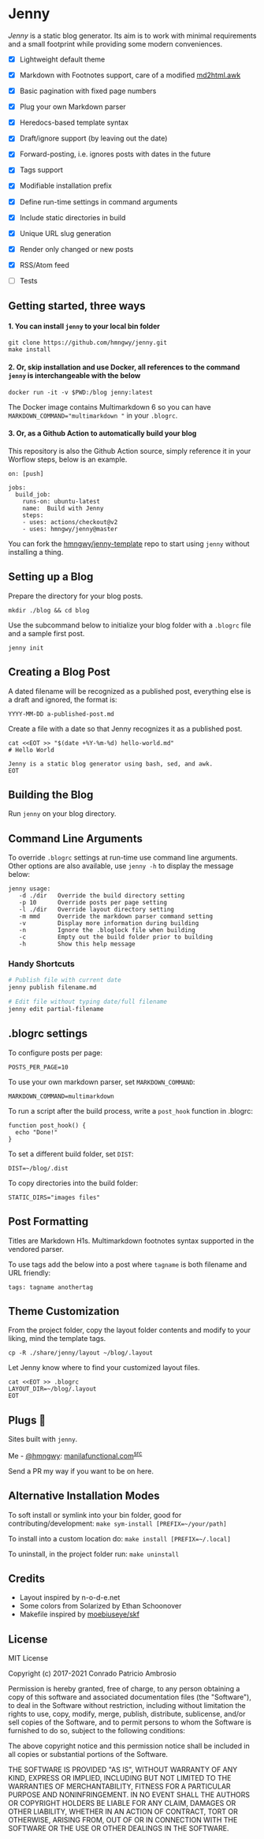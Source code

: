 # Jenny

_Jenny_ is a static blog generator. Its aim is to work with minimal requirements and a small footprint while providing some modern conveniences.

- [x] Lightweight default theme
- [x] Markdown with Footnotes support, care of a modified [md2html.awk](https://bitbucket.org/yiyus/md2html.awk)
- [x] Basic pagination with fixed page numbers
- [x] Plug your own Markdown parser
- [x] Heredocs-based template syntax
- [x] Draft/ignore support (by leaving out the date)
- [x] Forward-posting, i.e. ignores posts with dates in the future
- [x] Tags support
- [x] Modifiable installation prefix
- [x] Define run-time settings in command arguments
- [x] Include static directories in build
- [x] Unique URL slug generation
- [x] Render only changed or new posts
- [x] RSS/Atom feed
- [ ] Tests


## Getting started, three ways 

#### 1. You can install `jenny` to your local bin folder

```
git clone https://github.com/hmngwy/jenny.git
make install
```

#### 2. Or, skip installation and use Docker, all references to the command `jenny` is interchangeable with the below

```
docker run -it -v $PWD:/blog jenny:latest
```

The Docker image contains Multimarkdown 6 so you can have `MARKDOWN_COMMAND="multimarkdown "` in your `.blogrc`.

#### 3. Or, as a Github Action to automatically build your blog

This repository is also the Github Action source, simply reference it in your Worflow steps, below is an example.

```
on: [push]

jobs:
  build_job:
    runs-on: ubuntu-latest
    name:  Build with Jenny
    steps:
    - uses: actions/checkout@v2
    - uses: hmngwy/jenny@master
```

You can fork the [hmngwy/jenny-template](https://github.com/hmngwy/jenny-template) repo to start using `jenny` without installing a thing.

## Setting up a Blog

Prepare the directory for your blog posts.

```
mkdir ./blog && cd blog
```

Use the subcommand below to initialize your blog folder with a `.blogrc` file and a sample first post.

```
jenny init
```

## Creating a Blog Post

A dated filename will be recognized as a published post, everything else is a draft and ignored, the format is:

```
YYYY-MM-DD a-published-post.md
```

Create a file with a date so that Jenny recognizes it as a published post.

```
cat <<EOT >> "$(date +%Y-%m-%d) hello-world.md"
# Hello World

Jenny is a static blog generator using bash, sed, and awk.
EOT
```

## Building the Blog

Run `jenny` on your blog directory.

## Command Line Arguments

To override `.blogrc` settings at run-time use command line arguments. Other options are also available, use `jenny -h` to display the message below:

```
jenny usage:
   -d ./dir   Override the build directory setting
   -p 10      Override posts per page setting
   -l ./dir   Override layout directory setting
   -m mmd     Override the markdown parser command setting
   -v         Display more information during building
   -n         Ignore the .bloglock file when building
   -c         Empty out the build folder prior to building
   -h         Show this help message
```

### Handy Shortcuts

```bash
# Publish file with current date
jenny publish filename.md

# Edit file without typing date/full filename
jenny edit partial-filename
```

## .blogrc settings

To configure posts per page:

```
POSTS_PER_PAGE=10
```

To use your own markdown parser, set `MARKDOWN_COMMAND`:

```
MARKDOWN_COMMAND=multimarkdown
```

To run a script after the build process, write a `post_hook` function in .blogrc:

```
function post_hook() {
  echo "Done!"
}
```

To set a different build folder, set `DIST`:

```
DIST=~/blog/.dist
```

To copy directories into the build folder:

```
STATIC_DIRS="images files"
```

## Post Formatting

Titles are Markdown H1s. Multimarkdown footnotes syntax supported in the vendored parser.

To use tags add the below into a post where `tagname` is both filename and URL friendly:

```
tags: tagname anothertag
```

## Theme Customization

From the project folder, copy the layout folder contents and modify to your liking, mind the template tags.

```cp -R ./share/jenny/layout ~/blog/.layout```

Let Jenny know where to find your customized layout files.

```
cat <<EOT >> .blogrc
LAYOUT_DIR=~/blog/.layout
EOT
```

## Plugs 🔌

Sites built with `jenny`.

Me - [@hmngwy](https://github.com/hmngwy): [manilafunctional.com](https://manilafunctional.com/)<sup>[src](https://github.com/hmngwy/blog)</sup>

Send a PR my way if you want to be on here. 


## Alternative Installation Modes

To soft install or symlink into your bin folder, good for contributing/development: ```make sym-install [PREFIX=~/your/path]```

To install into a custom location do: ```make install [PREFIX=~/.local]```

To uninstall, in the project folder run: ```make uninstall```

## Credits

- Layout inspired by n-o-d-e.net
- Some colors from Solarized by Ethan Schoonover
- Makefile inspired by [moebiuseye/skf](https://github.com/moebiuseye/skf)

## License

MIT License

Copyright (c) 2017-2021 Conrado Patricio Ambrosio

Permission is hereby granted, free of charge, to any person obtaining a copy
of this software and associated documentation files (the "Software"), to deal
in the Software without restriction, including without limitation the rights
to use, copy, modify, merge, publish, distribute, sublicense, and/or sell
copies of the Software, and to permit persons to whom the Software is
furnished to do so, subject to the following conditions:

The above copyright notice and this permission notice shall be included in all
copies or substantial portions of the Software.

THE SOFTWARE IS PROVIDED "AS IS", WITHOUT WARRANTY OF ANY KIND, EXPRESS OR
IMPLIED, INCLUDING BUT NOT LIMITED TO THE WARRANTIES OF MERCHANTABILITY,
FITNESS FOR A PARTICULAR PURPOSE AND NONINFRINGEMENT. IN NO EVENT SHALL THE
AUTHORS OR COPYRIGHT HOLDERS BE LIABLE FOR ANY CLAIM, DAMAGES OR OTHER
LIABILITY, WHETHER IN AN ACTION OF CONTRACT, TORT OR OTHERWISE, ARISING FROM,
OUT OF OR IN CONNECTION WITH THE SOFTWARE OR THE USE OR OTHER DEALINGS IN THE
SOFTWARE.
